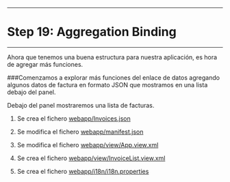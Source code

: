 *****************************
# Step 19: Aggregation Binding
*****************************

Ahora que tenemos una buena estructura para nuestra aplicación, es hora de agregar más funciones.


###Comenzamos a explorar más funciones del enlace de datos agregando algunos datos de factura 
en formato JSON que mostramos en una lista debajo del panel.


Debajo del panel mostraremos una lista de facturas.


1. Se crea el fichero [webapp/Invoices.json]([webapp/Invoices.json)

2. Se modifica el fichero [webapp/manifest.json](webapp/manifest.json)

3. Se modifica el fichero [webapp/view/App.view.xml](webapp/view/App.view.xml)

4. Se crea el fichero [webapp/view/InvoiceList.view.xml](webapp/view/InvoiceList.view.xml)

5. Se crea el fichero [webapp/i18n/i18n.properties](webapp/i18n/i18n.properties)